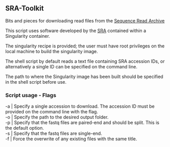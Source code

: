 ## SRA-Toolkit

Bits and pieces for downloading read files from the [Sequence Read Archive](https://www.ncbi.nlm.nih.gov/sra)

This script uses software developed by the [SRA](https://trace.ncbi.nlm.nih.gov/Traces/sra/sra.cgi?view=software) contained within a Singularity container.

The singularity recipe is provided; the user must have root privileges on the local machine to build the singularity image.

The shell script by default reads a text file containing SRA accession IDs, or alternatively a single ID can be specified on the command line. 

The path to where the Singularity image has been built should be specified in the shell script before use.

### Script usage - Flags

-a   |   Specify a single accession to download. The accession ID must be provided on the command line with the flag.  
-o   |   Specify the path to the desired output folder.  
-p   |   Specify that the fastq files are paired-end and should be split. This is the default option.  
-s   |   Specify that the fastq files are single-end.  
-f   |   Force the overwrite of any existing files with the same title.
